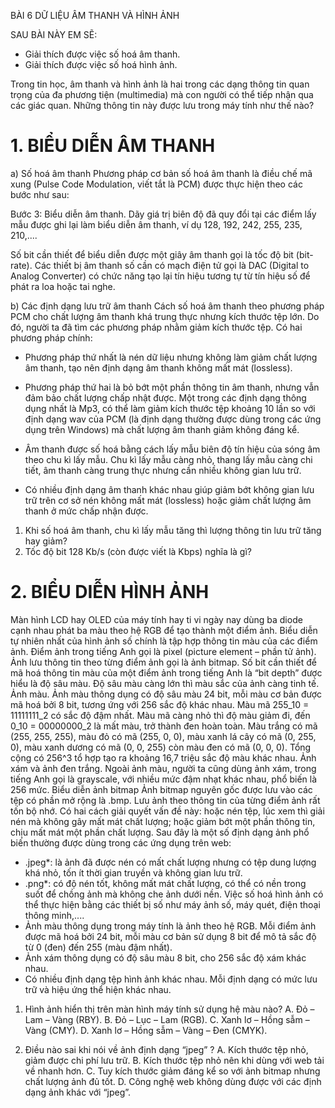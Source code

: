 BÀI 6
DỮ LIỆU ÂM THANH VÀ HÌNH ẢNH

SAU BÀI NÀY EM SẼ:
* Giải thích được việc số hoá âm thanh.
* Giải thích được việc số hoá hình ảnh.

Trong tin học, âm thanh và hình ảnh là hai trong các dạng thông tin quan trọng của đa phương tiện (multimedia) mà con người có thể tiếp nhận qua các giác quan. Những thông tin này được lưu trong máy tính như thế nào?

# 1. BIỂU DIỄN ÂM THANH
a) Số hoá âm thanh
Phương pháp cơ bản số hoá âm thanh là điều chế mã xung (Pulse Code Modulation, viết tắt là PCM) được thực hiện theo các bước như sau:

Bước 3: Biểu diễn âm thanh. Dãy giá trị biên độ đã quy đổi tại các điểm lấy mẫu được ghi lại làm biểu diễn âm thanh, ví dụ 128, 192, 242, 255, 235, 210,....

Số bit cần thiết để biểu diễn được một giây âm thanh gọi là tốc độ bit (bit-rate).
Các thiết bị âm thanh số cần có mạch điện tử gọi là DAC (Digital to Analog Converter) có chức năng tạo lại tín hiệu tương tự từ tín hiệu số để phát ra loa hoặc tai nghe.

b) Các định dạng lưu trữ âm thanh
Cách số hoá âm thanh theo phương pháp PCM cho chất lượng âm thanh khá trung thực nhưng kích thước tệp lớn. Do đó, người ta đã tìm các phương pháp nhằm giảm kích thước tệp. Có hai phương pháp chính:
* Phương pháp thứ nhất là nén dữ liệu nhưng không làm giảm chất lượng âm thanh, tạo nên định dạng âm thanh không mất mát (lossless).
* Phương pháp thứ hai là bỏ bớt một phần thông tin âm thanh, nhưng vẫn đảm bảo chất lượng chấp nhật được. Một trong các định dạng thông dụng nhất là Mp3, có thể làm giảm kích thước tệp khoảng 10 lần so với định dạng wav của PCM (là định dạng thường được dùng trong các ứng dụng trên Windows) mà chất lượng âm thanh giảm không đáng kể.

* Âm thanh được số hoá bằng cách lấy mẫu biên độ tín hiệu của sóng âm theo chu kì lấy mẫu. Chu kì lấy mẫu càng nhỏ, thang lấy mẫu càng chi tiết, âm thanh càng trung thực nhưng cần nhiều không gian lưu trữ.
* Có nhiều định dạng âm thanh khác nhau giúp giảm bớt không gian lưu trữ trên cơ sở nén không mất mát (lossless) hoặc giảm chất lượng âm thanh ở mức chấp nhận được.

1. Khi số hoá âm thanh, chu kì lấy mẫu tăng thì lượng thông tin lưu trữ tăng hay giảm?
2. Tốc độ bit 128 Kb/s (còn được viết là Kbps) nghĩa là gì?

# 2. BIỂU DIỄN HÌNH ẢNH
Màn hình LCD hay OLED của máy tính hay ti vi ngày nay dùng ba diode cạnh nhau phát ba màu theo hệ RGB để tạo thành một điểm ảnh.
Biểu diễn tự nhiên nhất của hình ảnh số chính là tập hợp thông tin màu của các điểm ảnh. Điểm ảnh trong tiếng Anh gọi là pixel (picture element – phần tử ảnh). Ảnh lưu thông tin theo từng điểm ảnh gọi là ảnh bitmap.
Số bit cần thiết để mã hoá thông tin màu của một điểm ảnh trong tiếng Anh là “bit depth” được hiểu là độ sâu màu. Độ sâu màu càng lớn thì màu sắc của ảnh càng tinh tế.
Ảnh màu. Ảnh màu thông dụng có độ sâu màu 24 bit, mỗi màu cơ bản được mã hoá bởi 8 bit, tương ứng với 256 sắc độ khác nhau. Màu mã 255_10 = 11111111_2 có sắc độ đậm nhất. Màu mã càng nhỏ thì độ màu giảm đi, đến 0_10 = 00000000_2 là mất màu, trở thành đen hoàn toàn.
Màu trắng có mã (255, 255, 255), màu đỏ có mã (255, 0, 0), màu xanh lá cây có mã (0, 255, 0), màu xanh dương có mã (0, 0, 255) còn màu đen có mã (0, 0, 0). Tổng cộng có 256^3 tổ hợp tạo ra khoảng 16,7 triệu sắc độ màu khác nhau.
Ảnh xám và ảnh đen trắng. Ngoài ảnh màu, người ta cũng dùng ảnh xám, trong tiếng Anh gọi là grayscale, với nhiều mức đậm nhạt khác nhau, phổ biến là 256 mức.
Biểu diễn ảnh bitmap
Ảnh bitmap nguyên gốc được lưu vào các tệp có phần mở rộng là .bmp.
Lưu ảnh theo thông tin của từng điểm ảnh rất tốn bộ nhớ. Có hai cách giải quyết vấn đề này: hoặc nén tệp, lúc xem thì giải nén mà không gây mất mát chất lượng; hoặc giảm bớt một phần thông tin, chịu mất mát một phần chất lượng. Sau đây là một số định dạng ảnh phổ biến thường được dùng trong các ứng dụng trên web:
* .jpeg*: là ảnh đã được nén có mất chất lượng nhưng có tệp dung lượng khá nhỏ, tốn ít thời gian truyền và không gian lưu trữ.
* .png*: có độ nén tốt, không mất mát chất lượng, có thể có nền trong suốt để chồng ảnh mà không che ảnh dưới nền.
Việc số hoá hình ảnh có thể thực hiện bằng các thiết bị số như máy ảnh số, máy quét, điện thoại thông minh,....
* Ảnh màu thông dụng trong máy tính là ảnh theo hệ RGB. Mỗi điểm ảnh được mã hoá bởi 24 bit, mỗi màu cơ bản sử dụng 8 bit để mô tả sắc độ từ 0 (đen) đến 255 (màu đậm nhất).
* Ảnh xám thông dụng có độ sâu màu 8 bit, cho 256 sắc độ xám khác nhau.
* Có nhiều định dạng tệp hình ảnh khác nhau. Mỗi định dạng có mức lưu trữ và hiệu ứng thể hiện khác nhau.

1. Hình ảnh hiển thị trên màn hình máy tính sử dụng hệ màu nào?
   A. Đỏ – Lam – Vàng (RBY).
   B. Đỏ – Lục – Lam (RGB).
   C. Xanh lơ – Hồng sẫm – Vàng (CMY).
   D. Xanh lơ – Hồng sẫm – Vàng – Đen (CMYK).

2. Điều nào sai khi nói về ảnh định dạng “jpeg” ?
   A. Kích thước tệp nhỏ, giảm được chi phí lưu trữ.
   B. Kích thước tệp nhỏ nên khi dùng với web tải về nhanh hơn.
   C. Tuy kích thước giảm đáng kể so với ảnh bitmap nhưng chất lượng ảnh đủ tốt.
   D. Công nghệ web không dùng được với các định dạng ảnh khác với “jpeg”.
